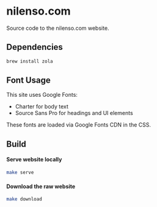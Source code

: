 # nilenso.com

Source code to the nilenso.com website.

## Dependencies

```bash
brew install zola
```

## Font Usage

This site uses Google Fonts:

- Charter for body text
- Source Sans Pro for headings and UI elements

These fonts are loaded via Google Fonts CDN in the CSS.

## Build

#### Serve website locally

```bash
make serve
```

#### Download the raw website

```bash
make download
```
